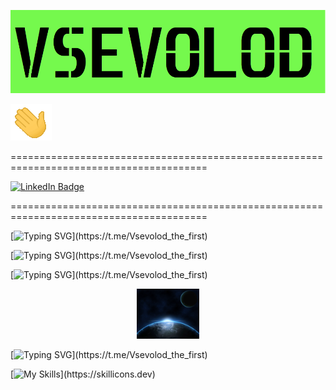 [![Header](https://github.com/seva998/seva998/blob/main/HEADER.png)](https://vk.com/s.maklashov)

[![Hi](https://github.com/seva998/seva998/blob/main/176309783-0785949b-9127-417c-8b55-ab5a4333674e.gif)](https://t.me/Vsevolod_the_first)

========================================================================================
<div id="badges">
  <a href="https://t.me/Vsevolod_the_first">
    <img src="https://img.shields.io/badge/Telegram-blue?style=for-the-badge&logo=Telegram&logoColor=white" alt="LinkedIn Badge"/>
  </a>
</div>

========================================================================================

[![Typing SVG](https://readme-typing-svg.demolab.com?font=Fira+Code&duration=1000&pause=4000&color=FFFFFF&width=600&lines=🖥️+Hello+everyone+my+name+is+Vsevolod+Maklashov.)](https://t.me/Vsevolod_the_first)

[![Typing SVG](https://readme-typing-svg.demolab.com?font=Fira+Code&duration=1000&pause=4000&color=FFFFFF&width=600&lines=🖥️+I+am+a+junior+Java+Developer.)](https://t.me/Vsevolod_the_first)

[![Typing SVG](https://readme-typing-svg.demolab.com?font=Fira+Code&duration=1000&pause=4000&color=FFFFFF&width=600&lines=👾+I+like+Space.)](https://t.me/Vsevolod_the_first)

<div id="space" align="center">
  <img src="https://github.com/seva998/seva998/blob/main/gjz3w.gif" width="100"/>
</div>

[![Typing SVG](https://readme-typing-svg.demolab.com?font=Fira+Code&duration=1000&pause=4000&color=FFC0CB&width=600&lines=👾+My+skills+and+what+can+learnig.)](https://t.me/Vsevolod_the_first)

[![My Skills](https://skillicons.dev/icons?i=androidstudio,cpp,maven,java,mysql,postgres,qt,spring,stackoverflow,visualstudio,)](https://skillicons.dev)